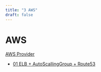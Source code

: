```yaml
---
title: "3 AWS"
draft: false
---
```


# AWS
[AWS Provider](https://www.terraform.io/docs/providers/aws/)

- [01 ELB + AutoScallingGroup + Route53](01_elb_asg_dns)

